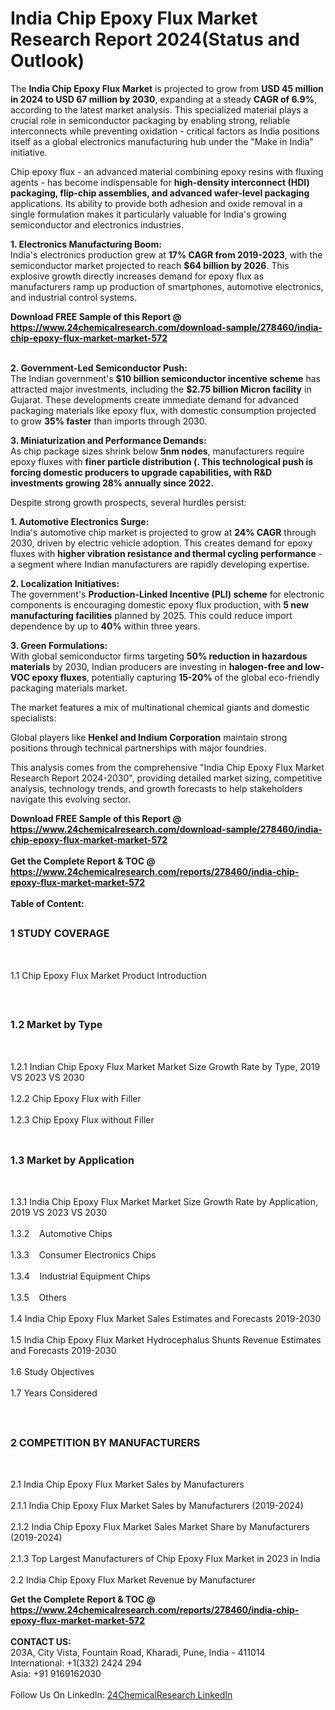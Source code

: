 <h1>India Chip Epoxy Flux Market Research Report 2024(Status and Outlook)</h1><p>The <strong>India Chip Epoxy Flux Market</strong> is projected to grow from <strong>USD 45 million in 2024 to USD 67 million by 2030</strong>, expanding at a steady <strong>CAGR of 6.9%</strong>, according to the latest market analysis. This specialized material plays a crucial role in semiconductor packaging by enabling strong, reliable interconnects while preventing oxidation - critical factors as India positions itself as a global electronics manufacturing hub under the "Make in India" initiative.</p><p>Chip epoxy flux - an advanced material combining epoxy resins with fluxing agents - has become indispensable for <strong>high-density interconnect (HDI) packaging, flip-chip assemblies, and advanced wafer-level packaging</strong> applications. Its ability to provide both adhesion and oxide removal in a single formulation makes it particularly valuable for India's growing semiconductor and electronics industries.</p><p><strong>1. Electronics Manufacturing Boom:</strong><br>
India's electronics production grew at <strong>17% CAGR from 2019-2023</strong>, with the semiconductor market projected to reach <strong>$64 billion by 2026</strong>. This explosive growth directly increases demand for epoxy flux as manufacturers ramp up production of smartphones, automotive electronics, and industrial control systems.</p><div><b>Download FREE Sample of this Report @ 
            <a href="https://www.24chemicalresearch.com/download-sample/278460/india-chip-epoxy-flux-market-market-572">
            https://www.24chemicalresearch.com/download-sample/278460/india-chip-epoxy-flux-market-market-572</a></b></div><br><p><strong>2. Government-Led Semiconductor Push:</strong><br>
The Indian government's <strong>$10 billion semiconductor incentive scheme</strong> has attracted major investments, including the <strong>$2.75 billion Micron facility</strong> in Gujarat. These developments create immediate demand for advanced packaging materials like epoxy flux, with domestic consumption projected to grow <strong>35% faster</strong> than imports through 2030.</p><p><strong>3. Miniaturization and Performance Demands:</strong><br>
As chip package sizes shrink below <strong>5nm nodes</strong>, manufacturers require epoxy fluxes with <strong>finer particle distribution (. This technological push is forcing domestic producers to upgrade capabilities, with R&amp;D investments growing <strong>28% annually</strong> since 2022.</strong></p><p>Despite strong growth prospects, several hurdles persist:</p><p><strong>1. Automotive Electronics Surge:</strong><br>
India's automotive chip market is projected to grow at <strong>24% CAGR</strong> through 2030, driven by electric vehicle adoption. This creates demand for epoxy fluxes with <strong>higher vibration resistance and thermal cycling performance</strong> - a segment where Indian manufacturers are rapidly developing expertise.</p><p><strong>2. Localization Initiatives:</strong><br>
The government's <strong>Production-Linked Incentive (PLI) scheme</strong> for electronic components is encouraging domestic epoxy flux production, with <strong>5 new manufacturing facilities</strong> planned by 2025. This could reduce import dependence by up to <strong>40%</strong> within three years.</p><p><strong>3. Green Formulations:</strong><br>
With global semiconductor firms targeting <strong>50% reduction in hazardous materials</strong> by 2030, Indian producers are investing in <strong>halogen-free and low-VOC epoxy fluxes</strong>, potentially capturing <strong>15-20%</strong> of the global eco-friendly packaging materials market.</p><p>The market features a mix of multinational chemical giants and domestic specialists:</p><p>Global players like <strong>Henkel and Indium Corporation</strong> maintain strong positions through technical partnerships with major foundries.</p><p>This analysis comes from the comprehensive "India Chip Epoxy Flux Market Research Report 2024-2030", providing detailed market sizing, competitive analysis, technology trends, and growth forecasts to help stakeholders navigate this evolving sector.</p><div><b>Download FREE Sample of this Report @ 
            <a href="https://www.24chemicalresearch.com/download-sample/278460/india-chip-epoxy-flux-market-market-572">
            https://www.24chemicalresearch.com/download-sample/278460/india-chip-epoxy-flux-market-market-572</a></b></div><br><div><b>Get the Complete Report & TOC @ 
            <a href="https://www.24chemicalresearch.com/reports/278460/india-chip-epoxy-flux-market-market-572">
            https://www.24chemicalresearch.com/reports/278460/india-chip-epoxy-flux-market-market-572</a></b></div><br>
            <b>Table of Content:</b><p><h2><span style="font-size:16px"><strong>1 STUDY COVERAGE</strong></span></h2><br />
<p>1.1 Chip Epoxy Flux Market Product Introduction</p><br />
<h2><span style="font-size:16px"><strong>1.2 Market by Type</strong></span></h2><br />
<p>1.2.1 Indian Chip Epoxy Flux Market Market Size Growth Rate by Type, 2019 VS 2023 VS 2030<br /><br />
1.2.2 Chip Epoxy Flux with Filler&nbsp;&nbsp; &nbsp;<br /><br />
1.2.3 Chip Epoxy Flux without Filler<br /><br />
<h2><span style="font-size:16px"><strong>1.3 Market by Application</strong></span></h2><br />
<p>1.3.1 India Chip Epoxy Flux Market Market Size Growth Rate by Application, 2019 VS 2023 VS 2030<br /><br />
1.3.2&nbsp;&nbsp; &nbsp;Automotive Chips<br /><br />
1.3.3&nbsp;&nbsp; &nbsp;Consumer Electronics Chips<br /><br />
1.3.4&nbsp;&nbsp; &nbsp;Industrial Equipment Chips<br /><br />
1.3.5&nbsp;&nbsp; &nbsp;Others<br /><br />
1.4 India Chip Epoxy Flux Market Sales Estimates and Forecasts 2019-2030<br /><br />
1.5 India Chip Epoxy Flux Market Hydrocephalus Shunts Revenue Estimates and Forecasts 2019-2030<br /><br />
1.6 Study Objectives<br /><br />
1.7 Years Considered</p><br />
<h2><span style="font-size:16px"><strong>2 COMPETITION BY MANUFACTURERS</strong></span></h2><br />
<p>2.1 India Chip Epoxy Flux Market Sales by Manufacturers<br /><br />
2.1.1 India Chip Epoxy Flux Market Sales by Manufacturers (2019-2024)<br /><br />
2.1.2 India Chip Epoxy Flux Market Sales Market Share by Manufacturers (2019-2024)<br /><br />
2.1.3 Top Largest Manufacturers of Chip Epoxy Flux Market in 2023 in India<br /><br />
2.2 India Chip Epoxy Flux Market Revenue by Manufacturer</p><div><b>Get the Complete Report & TOC @ 
            <a href="https://www.24chemicalresearch.com/reports/278460/india-chip-epoxy-flux-market-market-572">
            https://www.24chemicalresearch.com/reports/278460/india-chip-epoxy-flux-market-market-572</a></b></div><br><b>CONTACT US:</b><br>
            203A, City Vista, Fountain Road, Kharadi, Pune, India - 411014<br>
            International: +1(332) 2424 294<br>
            Asia: +91 9169162030 <br><br>
            Follow Us On LinkedIn: <a href="https://www.linkedin.com/company/24chemicalresearch/">24ChemicalResearch LinkedIn</a>